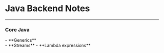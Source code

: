 # Java Backend Notes
- ---------------------------------
<h3>Core Java</h3>
- **Generics**<br>
- **Streams**
- **Lambda expressions**
